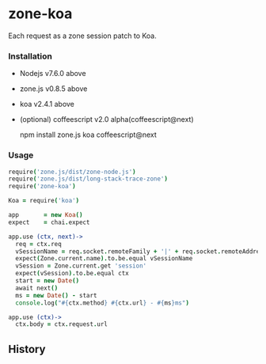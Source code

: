 # zone-koa

Each request as a zone session patch to Koa.

### Installation

* Nodejs v7.6.0 above
* zone.js v0.8.5 above
* koa v2.4.1 above
* (optional) coffeescript v2.0 alpha(coffeescript@next)

    npm install zone.js koa coffeescript@next

### Usage

```coffee
require('zone.js/dist/zone-node.js')
require('zone.js/dist/long-stack-trace-zone')
require('zone-koa')

Koa = require('koa')

app       = new Koa()
expect    = chai.expect

app.use (ctx, next)->
  req = ctx.req
  vSessionName = req.socket.remoteFamily + '|' + req.socket.remoteAddress + '|'+ req.socket.remotePort
  expect(Zone.current.name).to.be.equal vSessionName
  vSession = Zone.current.get 'session'
  expect(vSession).to.be.equal ctx
  start = new Date()
  await next()
  ms = new Date() - start
  console.log("#{ctx.method} #{ctx.url} - #{ms}ms")

app.use (ctx)->
  ctx.body = ctx.request.url
```

## History



